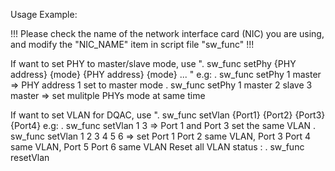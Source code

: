 Usage Example:

!!! Please check the name of the network interface card (NIC) you are using, and modify the "NIC_NAME" item in script file "sw_func" !!!

If want to set PHY to master/slave mode, use ". sw_func setPhy {PHY address} {mode} {PHY address} {mode} ... "
e.g: . sw_func setPhy 1 master => PHY address 1 set to master mode
     . sw_func setPhy 1 master 2 slave 3 master => set mulitple PHYs mode at same time

If want to set VLAN for DQAC, use ". sw_func setVlan {Port1} {Port2} {Port3} {Port4}
e.g: . sw_func setVlan 1 3 => Port 1 and Port 3 set the same VLAN 
     . sw_func setVlan 1 2 3 4 5 6 => set Port 1 Port 2 same VLAN, Port 3 Port 4 same VLAN, 
                                      Port 5 Port 6 same VLAN
Reset all VLAN status : . sw_func resetVlan
